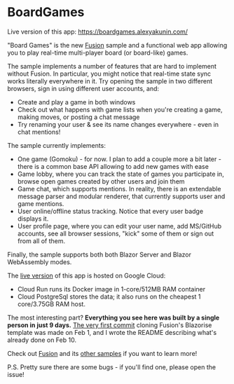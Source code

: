 # BoardGames

Live version of this app: https://boardgames.alexyakunin.com/

"Board Games" is the new [Fusion] sample and a functional 
web app allowing you to play real-time multi-player board 
(or board-like) games.

The sample implements a number of features that are 
hard to implement without Fusion. In particular, you might notice
that real-time state sync works literally everywhere in it. 
Try opening the sample in two different browsers, sign in using 
different user accounts, and:
- Create and play a game in both windows
- Check out what happens with game lists when you're
  creating a game, making moves, or posting a chat message
- Try renaming your user & see its name changes everywhere - 
  even in chat mentions!
  
The sample currently implements:
- One game (Gomoku) - for now. I plan to add a couple more 
  a bit later - there is a common base API allowing to
  add new games with ease
- Game lobby, where you can track the state of games you
  participate in, browse open games created by other users 
  and join them
- Game chat, which supports mentions. In reality, there is
  an extendable message parser and modular renderer, that 
  currently supports user and game mentions.
- User online/offline status tracking. Notice that every 
  user badge displays it.
- User profile page, where you can edit your user name, add 
  MS/GitHub accounts, see all browser sessions, "kick" some
  of them or sign out from all of them.

Finally, the sample supports both both Blazor Server and 
Blazor WebAssembly modes.

The [live version] of this app is hosted on Google Cloud:
- Cloud Run runs its Docker image in 1-core/512MB RAM container
- Cloud PostgreSql stores the data; it also runs on
  the cheapest 1 core/3.75GB RAM host.

The most interesting part? **Everything you see here
was built by a single person in just 9 days.**
[The very first commit](https://github.com/servicetitan/Stl.Fusion.Samples/commit/546ae7597bc7fa3a0b3c7f3b84e3a463bc3fd28f)
cloning Fusion's Blazorise template was made on Feb 1, 
and I wrote the README describing what's already done
on Feb 10. 

Check out [Fusion] and its 
[other samples](https://github.com/servicetitan/Stl.Fusion.Samples)
if you want to learn more!

P.S. Pretty sure there are some bugs - if you'll find one, 
please open the issue!

[Fusion]: https://github.com/servicetitan/Stl.Fusion
[Live version]: https://boardgames.alexyakunin.com/
